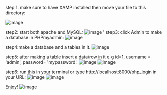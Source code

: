 step 1. make sure to have XAMP installed then move your file to this directory:

![image](https://github.com/user-attachments/assets/37263870-1305-45e7-a03c-91b60721fe51)

step2: start both apache and MySQL:
![image](https://github.com/user-attachments/assets/28afc476-bb51-4c0c-97e3-a5aa4e35ab6c)
'
step3: click Admin to make a database in PHPmyadmin:
![image](https://github.com/user-attachments/assets/3a7ee62b-41e6-4db5-9754-b99d79f40cdd)

step4:make a database and a tables in it.
![image](https://github.com/user-attachments/assets/24efaa6f-06ea-4f20-9e44-940f2ed75403)

step5: after making a table insert a data/row in it e.g id=1, username = 'admin', password= 'mypassword'.
![image](https://github.com/user-attachments/assets/72d5ec2e-a9cf-4305-b237-7e1019a265eb)
![image](https://github.com/user-attachments/assets/af9f56d3-24b3-46d3-9a04-356cbda1f6f0)

step6: run this in your terminal or type http://localhost:8000/php_login in your URL:
![image](https://github.com/user-attachments/assets/a51ffe02-5fcd-44b3-8eb6-3cb491532b1c)
![image](https://github.com/user-attachments/assets/f904f8ff-b8a6-47fa-a575-c8501365072c)

Enjoy!
![image](https://github.com/user-attachments/assets/bd8e2c57-3fb8-4727-a8a8-fbe194e6dd4f)
 

